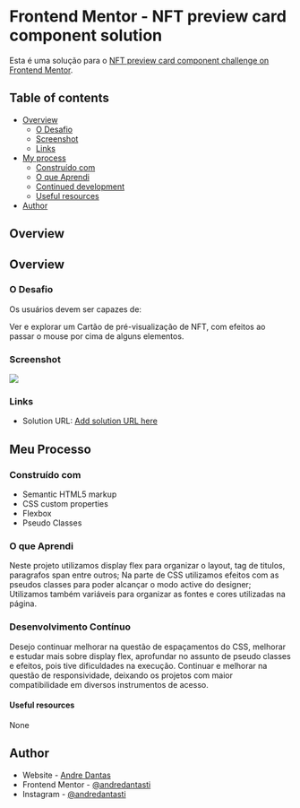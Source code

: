 # Frontend Mentor - NFT preview card component solution

Esta é uma solução para o [NFT preview card component challenge on Frontend Mentor](https://www.frontendmentor.io/challenges/nft-preview-card-component-SbdUL_w0U). 
## Table of contents

- [Overview](#overview)
  - [O Desafio](#O-Desafio)
  - [Screenshot](#screenshot)
  - [Links](#links)
- [My process](#my-process)
  - [Construído com](#Construído-Com)
  - [O que Aprendi](#what-i-learned)
  - [Continued development](#continued-development)
  - [Useful resources](#useful-resources)
- [Author](#author)

## Overview

## Overview

### O Desafio

Os usuários devem ser capazes de:

Ver e explorar um Cartão de pré-visualização de NFT, com efeitos ao passar o mouse por cima de alguns elementos. 


### Screenshot

![](./images/animacaocard.gif)


### Links

- Solution URL: [Add solution URL here](https://your-solution-url.com)


## Meu Processo

### Construído com

- Semantic HTML5 markup
- CSS custom properties
- Flexbox
- Pseudo Classes

### O que Aprendi


Neste projeto utilizamos display flex para organizar o layout, tag de titulos, paragrafos span entre outros; 
Na parte de CSS utilizamos efeitos com as pseudos classes para poder alcançar o modo active do designer;
Utilizamos também variáveis para organizar as fontes e cores utilizadas na página.


### Desenvolvimento Contínuo

Desejo continuar melhorar na questão de espaçamentos do CSS, melhorar e estudar mais sobre display flex, aprofundar no assunto de pseudo classes e efeitos, pois tive dificuldades na execução.
Continuar e melhorar na questão de responsividade, deixando os projetos com maior compatibilidade em diversos instrumentos de acesso.

#### Useful resources

None

## Author

- Website - [Andre Dantas](https://github.com/andredantasti)
- Frontend Mentor - [@andredantasti](https://www.frontendmentor.io/profile/andredantasti)
- Instagram - [@andredantasti](https://www.instagram.com/andredantasti)